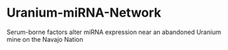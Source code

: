 # Uranium-miRNA-Network
Serum-borne factors alter miRNA expression near an abandoned Uranium mine on the Navajo Nation
